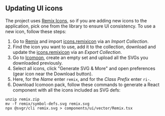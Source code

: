 ## Updating UI icons

The project uses [Remix Icons](https://remixicon.com/), so if you are adding new icons to the application, pick one from the library to ensure UI consistency. To use a new icon, follow these steps:

1. Go to [Remix](https://remixicon.com/) and import [icons.remixicon](icons.remixicon) via an _Import Collection_.
2. Find the icon you want to use, add it to the collection, download and update the [icons.remixicon](icons.remixicon) via an _Export Collection_.
3. Go to [Icomoon](https://icomoon.io/), create an empty set and upload all the SVGs you downloaded previously.
4. Select all icons, click "Generate SVG & More" and open preferences (gear icon near the Download button).
5. Here, for the _Name_ enter `remix`, and for the _Class Prefix_ enter `ri-`.
6. Download Icomoon pack, follow these commands to generate a React component with all the icons included as SVG defs:

```
unzip remix.zip
mv -f remix/symbol-defs.svg remix.svg
npx @svgr/cli remix.svg > components/ui/vector/Remix.tsx
```
